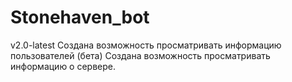 # Stonehaven_bot

v2.0-latest
Создана возможность просматривать информацию пользователей (бета)
Создана возможность просматривать информацию о сервере.